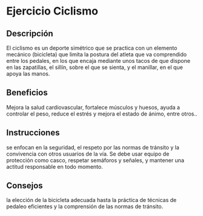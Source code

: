 # Ejercicio Ciclismo 

## Descripción
El ciclismo es un deporte simétrico que se practica con un elemento mecánico (bicicleta) que limita la postura del atleta que va comprendido entre los pedales, en los que encaja mediante unos tacos de que dispone en las zapatillas, el sillín, sobre el que se sienta, y el manillar, en el que apoya las manos.

## Beneficios
 Mejora la salud cardiovascular, fortalece músculos y huesos, ayuda a controlar el peso, reduce el estrés y mejora el estado de ánimo, entre otros..

  ## Instrucciones
  se enfocan en la seguridad, el respeto por las normas de tránsito y la convivencia con otros usuarios de la vía. Se debe usar equipo de protección como casco, respetar semáforos y señales, y mantener una actitud responsable en todo momento. 

   ## Consejos
la elección de la bicicleta adecuada hasta la práctica de técnicas de pedaleo eficientes y la comprensión de las normas de tránsito. 

